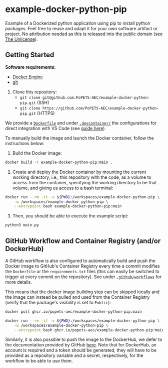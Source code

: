 # example-docker-python-pip

Example of a Dockerized python application using pip to install python packages.
Feel free to reuse and adapt it for your own software artifact or project. No
attribution needed as this is released into the public domain (see [The
Unlicense](LICENSE)).

## Getting Started

**Software requirements:**
- [Docker Engine](https://docs.docker.com/engine/install/)
- [git](https://git-scm.com/downloads)

1. Clone this repository:
   - `git clone git@github.com:PoPETS-AEC/example-docker-python-pip.git` (SSH)
   - `git clone https://github.com/PoPETS-AEC/example-docker-python-pip.git` (HTTPS)

We provide a [`Dockerfile`](./Dockerfile) and under
[`.devcontainer/`](.devcontainer/) the configurations for direct integration
with VS Code (see [guide
here](https://github.com/PoPETS-AEC/examples-and-other-resources?tab=readme-ov-file#vs-code-and-docker-integration)).

To manually build the image and launch the Docker container, follow the
instructions below:

1. Build the Docker image:
```bash
docker build -t example-docker-python-pip:main .
```

2. Create and deploy the Docker container by mounting the current working
   directory, i.e., this repository with the code, as a volume to access from
   the container, specifying the working directory to be that volume, and giving
   us access to a bash terminal:
```bash
docker run --rm -it -v ${PWD}:/workspaces/example-docker-python-pip \
    -w /workspaces/example-docker-python-pip \
    --entrypoint bash example-docker-python-pip:main
```

3. Then, you should be able to execute the example script:
```bash
python3 main.py
```

## GitHub Workflow and Container Registry (and/or DockerHub)

A GitHub workflow is also configured to automatically build and push the Docker
image to GitHub's Container Registry every time a commit modifies the
`Dockerfile` or the `requirements.txt` files (this can easily be switched to
trigger at every commit on the repository). See under
[`.github/workflows`](.github/workflows/) for more details.

This means that the docker image building step can be skipped locally and the
image can instead be pulled and used from the Container Registry (verify that
the package's visibility is set to `Public`):

```bash
docker pull ghcr.io/popets-aec/example-docker-python-pip:main

docker run --rm -it -v ${PWD}:/workspaces/example-docker-python-pip \
    -w /workspaces/example-docker-python-pip \
    --entrypoint bash ghcr.io/popets-aec/example-docker-python-pip:main
```

Similarly, it is also possible to push the image to the DockerHub, we defer to
the documentation provided by GitHub
[here](https://docs.github.com/en/actions/tutorials/publish-packages/publish-docker-images).
Note that for DockerHub, an account is required and a token should be generated,
they will have to be provided as a repository variable and a secret,
respectively, for the workflow to be able to use them.
